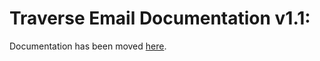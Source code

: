 # Traverse Email Documentation v1.1:

Documentation has been moved [here](https://traversedata.github.io/linkage-pixel).
